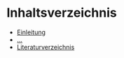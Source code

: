 # Inhaltsverzeichnis

+ [Einleitung](./introduction.md)
+ [...](...)
+ [Literaturverzeichnis](./references.md) 
